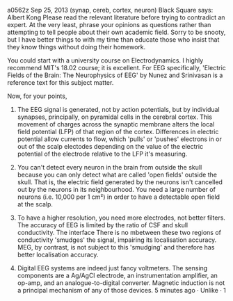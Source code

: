 a0562z
Sep 25, 2013
(synap, cereb, cortex, neuron)
Black Square says: Albert Kong Please read the relevant literature before trying to contradict an expert. At the very least, phrase your opinions as questions rather than attempting to tell people about their own academic field. Sorry to be snooty, but I have better things to with my time than educate those who insist that they know things without doing their homework. 

You could start with a university course on Electrodynamics. I highly recommend MIT's 18.02 course; it is excellent. For EEG specifically, 'Electric Fields of the Brain: The Neurophysics of EEG' by Nunez and Srinivasan is a reference text for this subject matter.

Now, for your points,
1) The EEG signal is generated, not by action potentials, but by individual synapses, principally, on pyramidal cells in the cerebral cortex. This movement of charges across the synaptic membrane alters the local field potential (LFP) of that region of the cortex. Differences in electric potential allow currents to flow, which 'pulls' or 'pushes' electrons in or out of the scalp electodes depending on the value of the electric potential of the electrode relative to the LFP it's measuring.

2) You can't detect every neuron in the brain from outside the skull because you can only detect what are called 'open fields' outside the skull. That is, the electric field generated by the neurons isn't cancelled out by the neurons in its neighbourhood. You need a large number of neurons (i.e. 10,000 per 1 cm²) in order to have a detectable open field at the scalp.

3) To have a higher resolution, you need more electrodes, not better filters. The accuracy of EEG is limited by the ratio of CSF and skull conductivity. The interface There is no mbetween these two regions of conductivity 'smudges' the signal, impairing its localisation accuracy. MEG, by contrast, is not subject to this 'smudging' and therefore has better localisation accuracy.

4) Digital EEG systems are indeed just fancy voltmeters. The sensing components are a Ag/AgCl electrode, an instrumentation amplifier, an op-amp, and an analogue-to-digital converter. Magnetic induction is not a principal mechanism of any of those devices.
5 minutes ago · Unlike · 1
